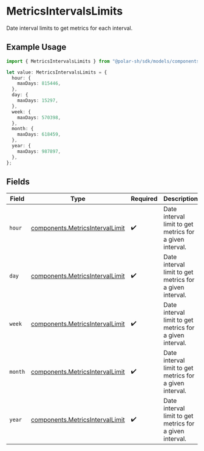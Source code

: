 # MetricsIntervalsLimits

Date interval limits to get metrics for each interval.

## Example Usage

```typescript
import { MetricsIntervalsLimits } from "@polar-sh/sdk/models/components/metricsintervalslimits.js";

let value: MetricsIntervalsLimits = {
  hour: {
    maxDays: 815446,
  },
  day: {
    maxDays: 15297,
  },
  week: {
    maxDays: 570398,
  },
  month: {
    maxDays: 618459,
  },
  year: {
    maxDays: 987897,
  },
};
```

## Fields

| Field                                                                              | Type                                                                               | Required                                                                           | Description                                                                        |
| ---------------------------------------------------------------------------------- | ---------------------------------------------------------------------------------- | ---------------------------------------------------------------------------------- | ---------------------------------------------------------------------------------- |
| `hour`                                                                             | [components.MetricsIntervalLimit](../../models/components/metricsintervallimit.md) | :heavy_check_mark:                                                                 | Date interval limit to get metrics for a given interval.                           |
| `day`                                                                              | [components.MetricsIntervalLimit](../../models/components/metricsintervallimit.md) | :heavy_check_mark:                                                                 | Date interval limit to get metrics for a given interval.                           |
| `week`                                                                             | [components.MetricsIntervalLimit](../../models/components/metricsintervallimit.md) | :heavy_check_mark:                                                                 | Date interval limit to get metrics for a given interval.                           |
| `month`                                                                            | [components.MetricsIntervalLimit](../../models/components/metricsintervallimit.md) | :heavy_check_mark:                                                                 | Date interval limit to get metrics for a given interval.                           |
| `year`                                                                             | [components.MetricsIntervalLimit](../../models/components/metricsintervallimit.md) | :heavy_check_mark:                                                                 | Date interval limit to get metrics for a given interval.                           |